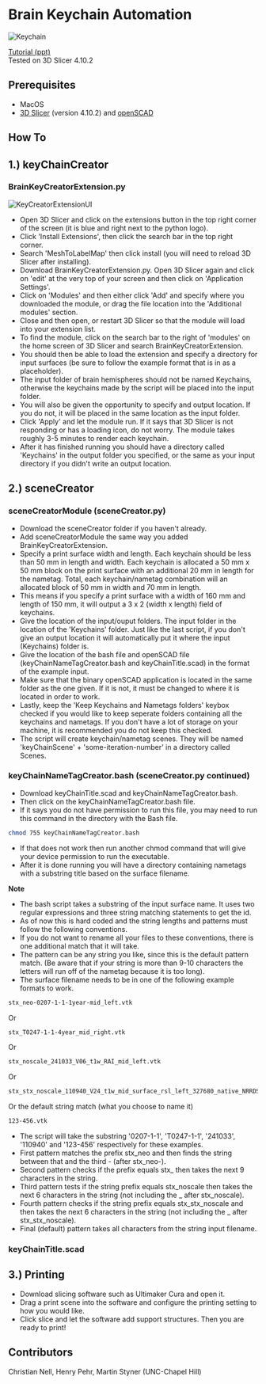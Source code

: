 # Brain Keychain Automation
![Keychain](https://i.gyazo.com/7ca2baa9c5a6873565bca4f641b4f961.jpg)

[Tutorial (ppt)](https://docs.google.com/presentation/d/1Bq0jW6ZUMaFMooyvN8xE0ZmX54jMMEjBkEPmdlKC7bg/edit#slide=id.gae891ae01e_0_3 "Tutorial (ppt)")  
Tested on 3D Slicer 4.10.2

## Prerequisites

- MacOS  
- [3D Slicer](https://slicer.kitware.com/midas3/folder/274 "Download location") (version 4.10.2) and [openSCAD](https://www.openscad.org/downloads.html "Download location")

## How To

## 1.) keyChainCreator 

### BrainKeyCreatorExtension.py  
![KeyCreatorExtensionUI](https://i.gyazo.com/2b89103a665caf84f51db00a3377cf85.png)
- Open 3D Slicer and click on the extensions button in the top right corner of the screen (it is blue and right next to the python logo).
- Click 'Install Extensions', then click the search bar in the top right corner.  
- Search 'MeshToLabelMap' then click install (you will need to reload 3D Slicer after installing).  
- Download BrainKeyCreatorExtension.py. Open 3D Slicer again and click on 'edit' at the very top of your screen and then click on 'Application Settings'.  
- Click on 'Modules' and then either click 'Add' and specify where you downloaded the module, or drag the file location into the 'Additional modules' section. 
- Close and then open, or restart 3D Slicer so that the module will load into your extension list.
- To find the module, click on the search bar to the right of 'modules' on the home screen of 3D Slicer and search BrainKeyCreatorExtension.
- You should then be able to load the extension and specify a directory for input surfaces (be sure to follow the example format that is in as a placeholder). 
- The input folder of brain hemispheres should not be named Keychains, otherwise the keychains made by the script will be placed into the input folder.
- You will also be given the opportunity to specify and output location. If you do not, it will be placed in the same location as the input folder.
- Click 'Apply' and let the module run. If it says that 3D Slicer is not responding or has a loading icon, do not worry. The module takes roughly 3-5 minutes to render each keychain.  
- After it has finished running you should have a directory called 'Keychains' in the output folder you specified, or the same as your input directory if you didn't write an output location.   

## 2.) sceneCreator  

### sceneCreatorModule (sceneCreator.py)
- Download the sceneCreator folder if you haven't already.
- Add sceneCreatorModule the same way you added BrainKeyCreatorExtension.  
- Specify a print surface width and length. Each keychain should be less than 50 mm in length and width. Each keychain is allocated a 50 mm x 50 mm block on the print surface with an additional 20 mm in length for the nametag. Total, each keychain/nametag combination will an allocated block of 50 mm in width and 70 mm in length.  
- This means if you specify a print surface with a width of 160 mm and length of 150 mm, it will output a 3 x 2 (width x length) field of keychains.  
- Give the location of the input/ouput folders. The input folder in the location of the 'Keychains' folder. Just like the last script, if you don't give an output location it will automatically put it where the input (Keychains) folder is.  
- Give the location of the bash file and openSCAD file (keyChainNameTagCreator.bash and keyChainTitle.scad) in the format of the example input.
- Make sure that the binary openSCAD application is located in the same folder as the one given. If it is not, it must be changed to where it is located in order to work.  
- Lastly, keep the 'Keep Keychains and Nametags folders' keybox checked if you would like to keep seperate folders containing all the keychains and nametags. If you don't have a lot of storage on your machine, it is recommended you do not keep this checked.
- The script will create keychain/nametag scenes. They will be named 'keyChainScene' + 'some-iteration-number' in a directory called Scenes.  


### keyChainNameTagCreator.bash (sceneCreator.py continued)  
- Download keyChainTitle.scad and keyChainNameTagCreator.bash.     
- Then click on the keyChainNameTagCreator.bash file.  
- If it says you do not have permission to run this file, you may need to run this command in the directory with the Bash file.  
```bash
chmod 755 keyChainNameTagCreator.bash 
```
- If that does not work then run another chmod command that will give your device permission to run the executable.  
- After it is done running you will have a directory containing nametags with a substring title based on the surface filename.  

**Note**  

* The bash script takes a substring of the input surface name. It uses two regular expressions and three string matching statements to get the id.  
* As of now this is hard coded and the string lengths and patterns must follow the following conventions.  
* If you do not want to rename all your files to these conventions, there is one additional match that it will take. 
* The pattern can be any string you like, since this is the default pattern match. (Be aware that if your string is more than 9-10 characters the letters will run off of the nametag because it is too long).
* The surface filename needs to be in one of the following example formats to work.  
```bash
stx_neo-0207-1-1-1year-mid_left.vtk  
```
Or
```bash
stx_T0247-1-1-4year_mid_right.vtk  
```
Or
```bash
stx_noscale_241033_V06_t1w_RAI_mid_left.vtk
```
Or
```bash
stx_stx_noscale_110940_V24_t1w_mid_surface_rsl_left_327680_native_NRRDSpace.vtk
```
Or the default string match (what you choose to name it)
```bash
123-456.vtk
```

* The script will take the substring '0207-1-1', 'T0247-1-1', '241033', '110940' and '123-456' respectively for these examples.  
* First pattern matches the prefix stx_neo and then finds the string between that and the third - (after stx_neo-).
* Second pattern checks if the prefix equals stx_ then takes the next 9 characters in the string.
* Third pattern tests if the string prefix equals stx_noscale then takes the next 6 characters in the string (not including the _ after stx_noscale).
* Fourth pattern checks if the string prefix equals stx_stx_noscale and then takes the next 6 characters in the string (not including the _ after stx_stx_noscale).
* Final (default) pattern takes all characters from the string input filename.

### keyChainTitle.scad

## 3.) Printing
- Download slicing software such as Ultimaker Cura and open it.
- Drag a print scene into the software and configure the printing setting to how you would like.
- Click slice and let the software add support structures. Then you are ready to print!

## Contributors

Christian Nell, Henry Pehr, Martin Styner (UNC-Chapel Hill)
